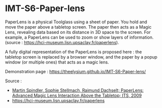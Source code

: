 # IMT-S6-Paper-lens

PaperLens is a physical Toolglass using a sheet of paper. You hold and move the paper above a tabletop screen. The paper then acts as a Magic Lens, revealing data based on its distance in 3D space to the screen. For example, a PaperLens can be used to zoom or show layers of information. (source : https://hci-museum.lisn.upsaclay.fr/paperlens).

A fully digital representation of the PaperLens is proposed here : the tabletop screen is replaced by a browser window, and the paper by a popup window (or multiple ones) that acts as a magic lens.

Demonstration page : https://theelysium.github.io/IMT-S6-Paper-lens/

Source :
* [Martin Spindler, Sophie Stellmach, Raimund Dachselt; PaperLens: Advanced Magic Lens Interaction Above the Tabletop;  ITS, 2009](https://dl.acm.org/doi/10.1145/1731903.1731920)
* https://hci-museum.lisn.upsaclay.fr/paperlens

